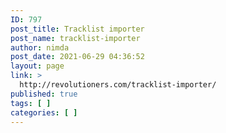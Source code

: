 ```yaml
---
ID: 797
post_title: Tracklist importer
post_name: tracklist-importer
author: nimda
post_date: 2021-06-29 04:36:52
layout: page
link: >
  http://revolutioners.com/tracklist-importer/
published: true
tags: [ ]
categories: [ ]
---
```

